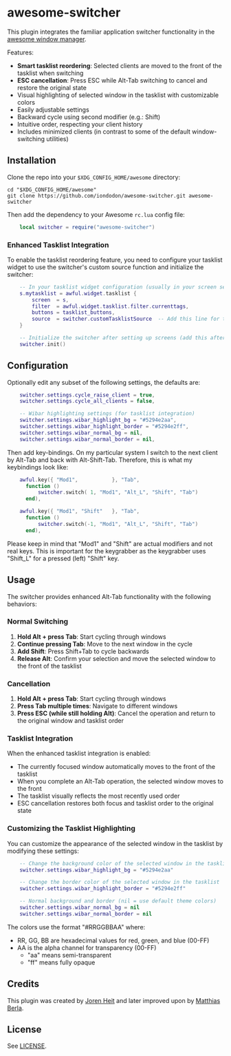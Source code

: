 # awesome-switcher

This plugin integrates the familiar application switcher functionality in the
[awesome window manager](https://github.com/awesomeWM/awesome).

Features:

- **Smart tasklist reordering**: Selected clients are moved to the front of the tasklist when switching
- **ESC cancellation**: Press ESC while Alt-Tab switching to cancel and restore the original state
- Visual highlighting of selected window in the tasklist with customizable colors
- Easily adjustable settings
- Backward cycle using second modifier (e.g.: Shift)
- Intuitive order, respecting your client history
- Includes minimized clients (in contrast to some of the default window-switching utilities)

## Installation

Clone the repo into your `$XDG_CONFIG_HOME/awesome` directory:

```Shell
cd "$XDG_CONFIG_HOME/awesome"
git clone https://github.com/iondodon/awesome-switcher.git awesome-switcher
```

Then add the dependency to your Awesome `rc.lua` config file:

```Lua
    local switcher = require("awesome-switcher")
```

### Enhanced Tasklist Integration

To enable the tasklist reordering feature, you need to configure your tasklist widget to use the switcher's custom source function and initialize the switcher:

```Lua
    -- In your tasklist widget configuration (usually in your screen setup)
    s.mytasklist = awful.widget.tasklist {
        screen  = s,
        filter  = awful.widget.tasklist.filter.currenttags,
        buttons = tasklist_buttons,
        source  = switcher.customTasklistSource  -- Add this line for tasklist reordering
    }

    -- Initialize the switcher after setting up screens (add this after your screen setup)
    switcher.init()
```

## Configuration

Optionally edit any subset of the following settings, the defaults are:

```Lua
    switcher.settings.cycle_raise_client = true,                          -- raise clients on cycle
    switcher.settings.cycle_all_clients = false,                          -- cycle through all clients

    -- Wibar highlighting settings (for tasklist integration)
    switcher.settings.wibar_highlight_bg = "#5294e2aa",                   -- background color for selected client in wibar
    switcher.settings.wibar_highlight_border = "#5294e2ff",               -- border color for selected client in wibar
    switcher.settings.wibar_normal_bg = nil,                              -- normal background (nil = default)
    switcher.settings.wibar_normal_border = nil,                          -- normal border (nil = default)
```

Then add key-bindings. On my particular system I switch to the next client by Alt-Tab and
back with Alt-Shift-Tab. Therefore, this is what my keybindings look like:

```Lua
    awful.key({ "Mod1",           }, "Tab",
      function ()
          switcher.switch( 1, "Mod1", "Alt_L", "Shift", "Tab")
      end),

    awful.key({ "Mod1", "Shift"   }, "Tab",
      function ()
          switcher.switch(-1, "Mod1", "Alt_L", "Shift", "Tab")
      end),
```

Please keep in mind that "Mod1" and "Shift" are actual modifiers and not real keys.
This is important for the keygrabber as the keygrabber uses "Shift_L" for a pressed (left) "Shift" key.

## Usage

The switcher provides enhanced Alt-Tab functionality with the following behaviors:

### Normal Switching

1. **Hold Alt + press Tab**: Start cycling through windows
2. **Continue pressing Tab**: Move to the next window in the cycle
3. **Add Shift**: Press Shift+Tab to cycle backwards
4. **Release Alt**: Confirm your selection and move the selected window to the front of the tasklist

### Cancellation

1. **Hold Alt + press Tab**: Start cycling through windows
2. **Press Tab multiple times**: Navigate to different windows
3. **Press ESC (while still holding Alt)**: Cancel the operation and return to the original window and tasklist order

### Tasklist Integration

When the enhanced tasklist integration is enabled:

- The currently focused window automatically moves to the front of the tasklist
- When you complete an Alt-Tab operation, the selected window moves to the front
- The tasklist visually reflects the most recently used order
- ESC cancellation restores both focus and tasklist order to the original state

### Customizing the Tasklist Highlighting

You can customize the appearance of the selected window in the tasklist by modifying these settings:

```Lua
    -- Change the background color of the selected window in the tasklist
    switcher.settings.wibar_highlight_bg = "#5294e2aa"

    -- Change the border color of the selected window in the tasklist
    switcher.settings.wibar_highlight_border = "#5294e2ff"

    -- Normal background and border (nil = use default theme colors)
    switcher.settings.wibar_normal_bg = nil
    switcher.settings.wibar_normal_border = nil
```

The colors use the format "#RRGGBBAA" where:

- RR, GG, BB are hexadecimal values for red, green, and blue (00-FF)
- AA is the alpha channel for transparency (00-FF)
  - "aa" means semi-transparent
  - "ff" means fully opaque

## Credits

This plugin was created by [Joren Heit](https://github.com/jorenheit)
and later improved upon by [Matthias Berla](https://github.com/berlam).

## License

See [LICENSE](LICENSE).
